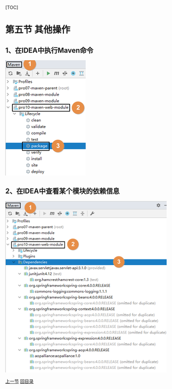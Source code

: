 [TOC]

# 第五节 其他操作



## 1、在IDEA中执行Maven命令

![images](images/img040.png)



## 2、在IDEA中查看某个模块的依赖信息

![images](images/img041.png)



[上一节](verse04.html) [回目录](index.html)